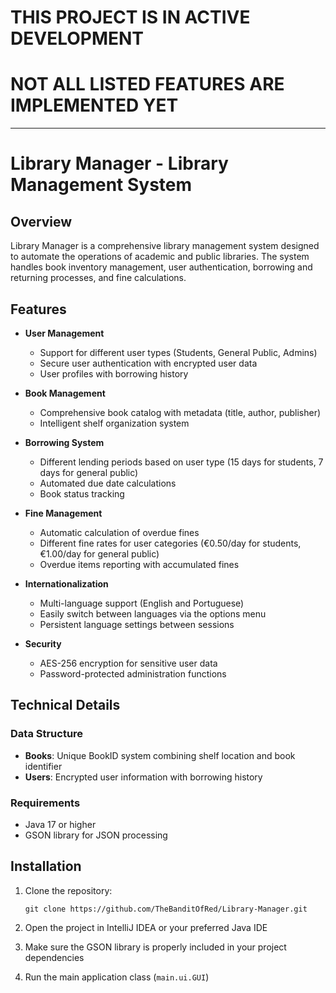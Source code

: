 # THIS PROJECT IS IN ACTIVE DEVELOPMENT
# NOT ALL LISTED FEATURES ARE IMPLEMENTED YET

---

# Library Manager - Library Management System

## Overview
Library Manager is a comprehensive library management system designed to automate the operations of academic and public libraries. The system handles book inventory management, user authentication, borrowing and returning processes, and fine calculations.

## Features
- **User Management**
  - Support for different user types (Students, General Public, Admins)
  - Secure user authentication with encrypted user data
  - User profiles with borrowing history

- **Book Management**
  - Comprehensive book catalog with metadata (title, author, publisher)
  - Intelligent shelf organization system

- **Borrowing System**
  - Different lending periods based on user type (15 days for students, 7 days for general public)
  - Automated due date calculations
  - Book status tracking

- **Fine Management**
  - Automatic calculation of overdue fines
  - Different fine rates for user categories (€0.50/day for students, €1.00/day for general public)
  - Overdue items reporting with accumulated fines

- **Internationalization**
  - Multi-language support (English and Portuguese)
  - Easily switch between languages via the options menu
  - Persistent language settings between sessions

- **Security**
  - AES-256 encryption for sensitive user data
  - Password-protected administration functions

## Technical Details

### Data Structure
- **Books**: Unique BookID system combining shelf location and book identifier
- **Users**: Encrypted user information with borrowing history

### Requirements
- Java 17 or higher
- GSON library for JSON processing

## Installation

1. Clone the repository:
   ```
   git clone https://github.com/TheBanditOfRed/Library-Manager.git
   ```

2. Open the project in IntelliJ IDEA or your preferred Java IDE

3. Make sure the GSON library is properly included in your project dependencies

4. Run the main application class (`main.ui.GUI`)
